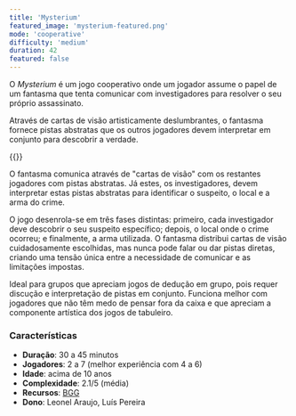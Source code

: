 ```yaml
---
title: 'Mysterium'
featured_image: 'mysterium-featured.png'
mode: 'cooperative'
difficulty: 'medium'
duration: 42
featured: false
---
```

O *Mysterium* é um jogo cooperativo onde um jogador assume o papel de um fantasma que tenta comunicar com investigadores para resolver o seu próprio assassinato. 

<!--more-->

Através de cartas de visão artisticamente deslumbrantes, o fantasma fornece pistas abstratas que os outros jogadores devem interpretar em conjunto para descobrir a verdade.

{{<render-featured-image>}}

O fantasma comunica através de "cartas de visão" com os restantes jogadores com pistas abstratas. Já estes, os investigadores, devem interpretar estas pistas abstratas para identificar o suspeito, o local e a arma do crime.

O jogo desenrola-se em três fases distintas: primeiro, cada investigador deve descobrir o seu suspeito específico; depois, o local onde o crime ocorreu; e finalmente, a arma utilizada. O fantasma distribui cartas de visão cuidadosamente escolhidas, mas nunca pode falar ou dar pistas diretas, criando uma tensão única entre a necessidade de comunicar e as limitações impostas.

Ideal para grupos que apreciam jogos de dedução em grupo, pois requer discução e interpretação de pistas em conjunto. Funciona melhor com jogadores que não têm medo de pensar fora da caixa e que apreciam a componente artística dos jogos de tabuleiro.

### Características

- **Duração**: 30 a 45 minutos
- **Jogadores**: 2 a 7 (melhor experiência com 4 a 6)
- **Idade**: acima de 10 anos
- **Complexidade**: 2.1/5 (média)
- **Recursos**: [BGG](https://boardgamegeek.com/boardgame/181304/mysterium)
- **Dono**: Leonel Araujo, Luís Pereira
